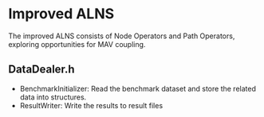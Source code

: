 # Improved ALNS
The improved ALNS consists of Node Operators and Path Operators, exploring opportunities for MAV coupling.

## DataDealer.h
* BenchmarkInitializer: Read the benchmark dataset and store the related data into structures.
* ResultWriter: Write the results to result files